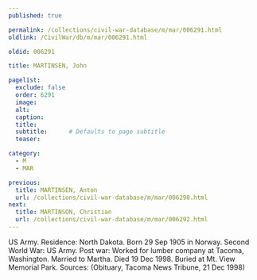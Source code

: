 ```yaml
---
published: true

permalink: /collections/civil-war-database/m/mar/006291.html
oldlink: /CivilWar/db/m/mar/006291.html

oldid: 006291

title: MARTINSEN, John

pagelist:
  exclude: false
  order: 6291
  image: 
  alt:
  caption:
  title:
  subtitle:      # Defaults to page subtitle
  teaser:

category: 
  - M 
  - MAR

previous:
  title: MARTINSEN, Anton
  url: /collections/civil-war-database/m/mar/006290.html  
next:
  title: MARTINSON, Christian
  url: /collections/civil-war-database/m/mar/006292.html   
---
```

US Army. Residence: North Dakota. Born 29 Sep 1905 in Norway. Second World War: US Army. Post war: Worked for lumber company at Tacoma, Washington. Married to Martha. Died 19 Dec 1998. Buried at Mt. View Memorial Park. Sources: (Obituary, Tacoma News Tribune, 21 Dec 1998)